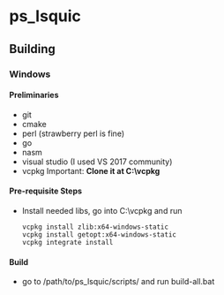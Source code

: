 # ps_lsquic

## Building

### Windows

#### Preliminaries

- git
- cmake
- perl (strawberry perl is fine)
- go
- nasm
- visual studio (I used VS 2017 community)
- vcpkg Important: **Clone it at C:\vcpkg**

#### **Pre-requisite Steps**

- Install needed libs, go into C:\vcpkg and run
    
    ```
    vcpkg install zlib:x64-windows-static
    vcpkg install getopt:x64-windows-static
    vcpkg integrate install
    ```
    

#### **Build**

- go to /path/to/ps_lsquic/scripts/ and run build-all.bat
